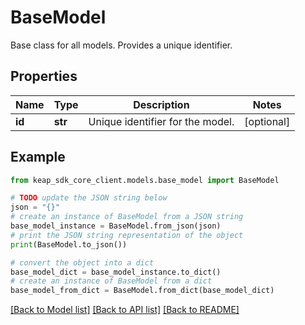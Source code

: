 # BaseModel

Base class for all models. Provides a unique identifier.

## Properties

Name | Type | Description | Notes
------------ | ------------- | ------------- | -------------
**id** | **str** | Unique identifier for the model. | [optional] 

## Example

```python
from keap_sdk_core_client.models.base_model import BaseModel

# TODO update the JSON string below
json = "{}"
# create an instance of BaseModel from a JSON string
base_model_instance = BaseModel.from_json(json)
# print the JSON string representation of the object
print(BaseModel.to_json())

# convert the object into a dict
base_model_dict = base_model_instance.to_dict()
# create an instance of BaseModel from a dict
base_model_from_dict = BaseModel.from_dict(base_model_dict)
```
[[Back to Model list]](../README.md#documentation-for-models) [[Back to API list]](../README.md#documentation-for-api-endpoints) [[Back to README]](../README.md)


